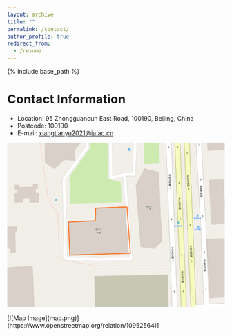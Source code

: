 ```yaml
---
layout: archive
title: ""
permalink: /contact/
author_profile: true
redirect_from:
  - /resume
---
```


{% include base_path %}

Contact Information
======
* Location: 95 Zhongguancun East Road, 100190, Beijing, China
* Postcode: 100190
* E-mail: xiangtianyu2021@ia.ac.cn

<p align="center">
  <a href="https://www.openstreetmap.org/relation/10952564">
    <img src="map.png" width="600">
  </a>
</p>
[![Map Image](map.png)](https://www.openstreetmap.org/relation/10952564)]




